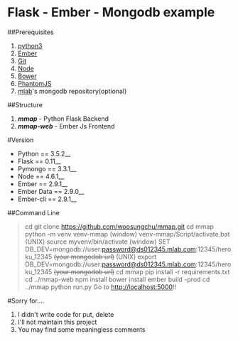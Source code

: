 Flask - Ember - Mongodb example
===============================
##Prerequisites
1. [python3](https://www.python.org/downloads/)
2. [Ember](http://emberjs.com/)
3. [Git](https://git-scm.com/downloads)
4. [Node](https://nodejs.org/en/)
5. [Bower](https://bower.io/)
6. [PhantomJS](http://phantomjs.org/)
4. [mlab](https://mlab.com/)'s mongodb repository(optional)

##Structure
1. ***mmap*** - Python Flask Backend
2. ***mmap-web*** - Ember Js Frontend

#Version
- Python     ==  3.5.2__
- Flask      ==  0.11__
- Pymongo    ==  3.3.1__
- Node       ==  4.6.1__
- Ember      ==  2.9.1__
- Ember Data ==  2.9.0__
- Ember-cli  ==  2.9.1__

##Command Line
> cd
> git clone https://github.com/woosungchu/mmap.git
> cd mmap
> python -m venv venv-mmap
> (window) venv-mmap/Script/activate.bat
> (UNIX) source myvenv/bin/activate
> (window) SET DB_DEV=mongodb://user:password@ds012345.mlab.com:12345/heroku_12345   ~~(your mongodob url)~~
> (UNIX) export DB_DEV=mongodb://user:password@ds012345.mlab.com:12345/heroku_12345   ~~(your mongodob url)~~
> cd mmap
> pip install -r requirements.txt
> cd ../mmap-web
> npm install
> bower install
> ember build -prod
> cd ../mmap
> python run.py
Go to <http://localhost:5000>!!

#Sorry for....
1. I didn't write code for put, delete
2. I'll not maintain this project
3. You may find some meaningless comments
